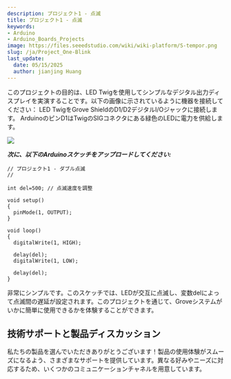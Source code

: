 ```yaml
---
description: プロジェクト1 - 点滅
title: プロジェクト1 - 点滅
keywords:
- Arduino
- Arduino_Boards_Projects
image: https://files.seeedstudio.com/wiki/wiki-platform/S-tempor.png
slug: /ja/Project_One-Blink
last_update:
  date: 05/15/2025
  author: jianjing Huang
---
```



<!-- ---
name: プロジェクト1 - 点滅
category: チュートリアル
oldwikiname: プロジェクト1 - 点滅
prodimagename:
surveyurl: https://www.research.net/r/Project_One-Blink
--- -->

このプロジェクトの目的は、LED Twigを使用してシンプルなデジタル出力ディスプレイを実演することです。以下の画像に示されているように機器を接続してください：
LED TwigをGrove ShieldのD1/D2デジタルI/Oジャックに接続します。
ArduinoのピンD1はTwigのSIGコネクタにある緑色のLEDに電力を供給します。

![](https://files.seeedstudio.com/wiki/Project_One-Blink/img/Blinkv1.0.jpg)

_**次に、以下のArduinoスケッチをアップロードしてください:**_

```
// プロジェクト1 - ダブル点滅
//

int del=500; // 点滅速度を調整

void setup()
{
  pinMode(1, OUTPUT);
}

void loop()
{
  digitalWrite(1, HIGH);

  delay(del);
  digitalWrite(1, LOW);

  delay(del);
}
```

非常にシンプルです。このスケッチでは、LEDが交互に点滅し、変数delによって点滅間の遅延が設定されます。このプロジェクトを通じて、Groveシステムがいかに簡単に使用できるかを体験することができます。

## 技術サポートと製品ディスカッション

私たちの製品を選んでいただきありがとうございます！製品の使用体験がスムーズになるよう、さまざまなサポートを提供しています。異なる好みやニーズに対応するため、いくつかのコミュニケーションチャネルを用意しています。

<div class="button_tech_support_container">
<a href="https://forum.seeedstudio.com/" class="button_forum"></a> 
<a href="https://www.seeedstudio.com/contacts" class="button_email"></a>
</div>

<div class="button_tech_support_container">
<a href="https://discord.gg/eWkprNDMU7" class="button_discord"></a> 
<a href="https://github.com/Seeed-Studio/wiki-documents/discussions/69" class="button_discussion"></a>
</div>